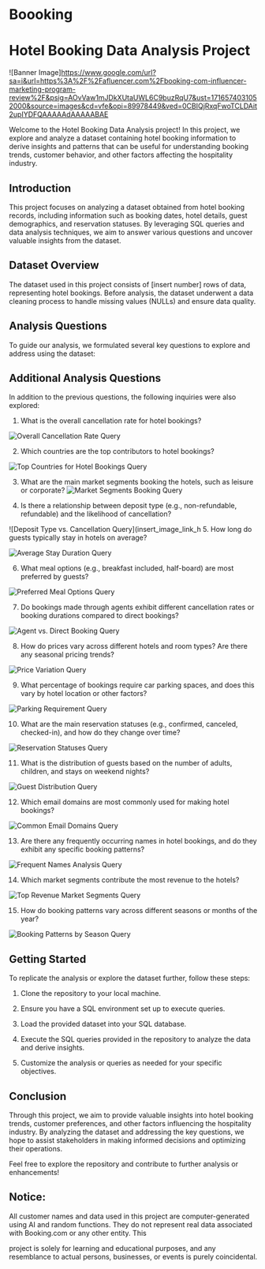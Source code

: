# Boooking
# Hotel Booking Data Analysis Project

![Banner Image]https://www.google.com/url?sa=i&url=https%3A%2F%2Fafluencer.com%2Fbooking-com-influencer-marketing-program-review%2F&psig=AOvVaw1mJDkXUtaUWL6C9buzRqU7&ust=1716574031052000&source=images&cd=vfe&opi=89978449&ved=0CBIQjRxqFwoTCLDAit2upIYDFQAAAAAdAAAAABAE

Welcome to the Hotel Booking Data Analysis project! In this project, we explore and analyze a dataset containing hotel booking information to derive insights and patterns that can be useful for understanding booking trends, customer behavior, and other factors affecting the hospitality industry.

## Introduction

This project focuses on analyzing a dataset obtained from hotel booking records, including information such as booking dates, hotel details, guest demographics, and reservation statuses. By leveraging SQL queries and data analysis techniques, we aim to answer various questions and uncover valuable insights from the dataset.

## Dataset Overview

The dataset used in this project consists of [insert number] rows of data, representing hotel bookings. Before analysis, the dataset underwent a data cleaning process to handle missing values (NULLs) and ensure data quality.

## Analysis Questions

To guide our analysis, we formulated several key questions to explore and address using the dataset:

## Additional Analysis Questions

In addition to the previous questions, the following inquiries were also explored:

1. What is the overall cancellation rate for hotel bookings?

![Overall Cancellation Rate Query](insert_image_link_here)

2. Which countries are the top contributors to hotel bookings?

![Top Countries for Hotel Bookings Query](insert_image_link_here)

3. What are the main market segments booking the hotels, such as leisure or corporate? ![Market Segments Booking Query](insert_image_link_here)

4. Is there a relationship between deposit type (e.g., non-refundable, refundable) and the likelihood of cancellation?

![Deposit Type vs. Cancellation Query](insert_image_link_h
5. How long do guests typically stay in hotels on average?

![Average Stay Duration Query](insert_image_link_here)

6. What meal options (e.g., breakfast included, half-board) are most preferred by guests?

![Preferred Meal Options Query](insert_image_link_here)

7. Do bookings made through agents exhibit different cancellation rates or booking durations compared to direct bookings?

![Agent vs. Direct Booking Query](insert_image_link_here)

8. How do prices vary across different hotels and room types? Are there any seasonal pricing trends?

![Price Variation Query](insert_image_link_here)

9. What percentage of bookings require car parking spaces, and does this vary by hotel location or other factors?

![Parking Requirement Query](insert_image_link_here)

10. What are the main reservation statuses (e.g., confirmed, canceled, checked-in), and how do they change over time?

![Reservation Statuses Query](insert_image_link_here)

11. What is the distribution of guests based on the number of adults, children, and stays on weekend nights?

![Guest Distribution Query](insert_image_link_here)

12. Which email domains are most commonly used for making hotel bookings?

![Common Email Domains Query](insert_image_link_here)

13. Are there any frequently occurring names in hotel bookings, and do they exhibit any specific booking patterns?

![Frequent Names Analysis Query](insert_image_link_here)

14. Which market segments contribute the most revenue to the hotels?

![Top Revenue Market Segments Query](insert_image_link_here)

15. How do booking patterns vary across different seasons or months of the year?

![Booking Patterns by Season Query](insert_image_link_here)

## Getting Started

To replicate the analysis or explore the dataset further, follow these steps:

1. Clone the repository to your local machine.

2. Ensure you have a SQL environment set up to execute queries.

3. Load the provided dataset into your SQL database.

4. Execute the SQL queries provided in the repository to analyze the data and derive insights.

5. Customize the analysis or queries as needed for your specific objectives.

## Conclusion

Through this project, we aim to provide valuable insights into hotel booking trends, customer preferences, and other factors influencing the hospitality industry. By analyzing the dataset and addressing the key questions, we hope to assist stakeholders in making informed decisions and optimizing their operations.

Feel free to explore the repository and contribute to further analysis or enhancements!

## Notice:

All customer names and data used in this project are computer-generated using AI and random functions. They do not represent real data associated with Booking.com or any other entity. This

project is solely for learning and educational purposes, and any resemblance to actual persons, businesses, or events is purely coincidental.
